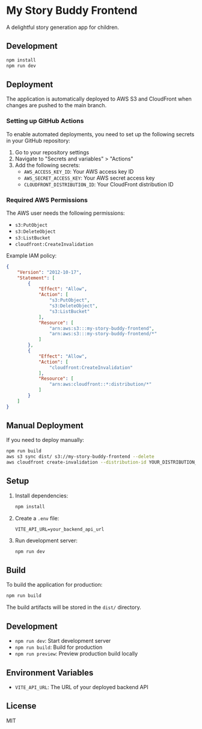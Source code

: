# My Story Buddy Frontend

A delightful story generation app for children.

## Development

```bash
npm install
npm run dev
```

## Deployment

The application is automatically deployed to AWS S3 and CloudFront when changes are pushed to the main branch.

### Setting up GitHub Actions

To enable automated deployments, you need to set up the following secrets in your GitHub repository:

1. Go to your repository settings
2. Navigate to "Secrets and variables" > "Actions"
3. Add the following secrets:
   - `AWS_ACCESS_KEY_ID`: Your AWS access key ID
   - `AWS_SECRET_ACCESS_KEY`: Your AWS secret access key
   - `CLOUDFRONT_DISTRIBUTION_ID`: Your CloudFront distribution ID

### Required AWS Permissions

The AWS user needs the following permissions:
- `s3:PutObject`
- `s3:DeleteObject`
- `s3:ListBucket`
- `cloudfront:CreateInvalidation`

Example IAM policy:
```json
{
    "Version": "2012-10-17",
    "Statement": [
        {
            "Effect": "Allow",
            "Action": [
                "s3:PutObject",
                "s3:DeleteObject",
                "s3:ListBucket"
            ],
            "Resource": [
                "arn:aws:s3:::my-story-buddy-frontend",
                "arn:aws:s3:::my-story-buddy-frontend/*"
            ]
        },
        {
            "Effect": "Allow",
            "Action": [
                "cloudfront:CreateInvalidation"
            ],
            "Resource": [
                "arn:aws:cloudfront::*:distribution/*"
            ]
        }
    ]
}
```

## Manual Deployment

If you need to deploy manually:

```bash
npm run build
aws s3 sync dist/ s3://my-story-buddy-frontend --delete
aws cloudfront create-invalidation --distribution-id YOUR_DISTRIBUTION_ID --paths "/*"
```

## Setup

1. Install dependencies:
   ```bash
   npm install
   ```

2. Create a `.env` file:
   ```
   VITE_API_URL=your_backend_api_url
   ```

3. Run development server:
   ```bash
   npm run dev
   ```

## Build

To build the application for production:

```bash
npm run build
```

The build artifacts will be stored in the `dist/` directory.

## Development

- `npm run dev`: Start development server
- `npm run build`: Build for production
- `npm run preview`: Preview production build locally

## Environment Variables

- `VITE_API_URL`: The URL of your deployed backend API

## License

MIT

